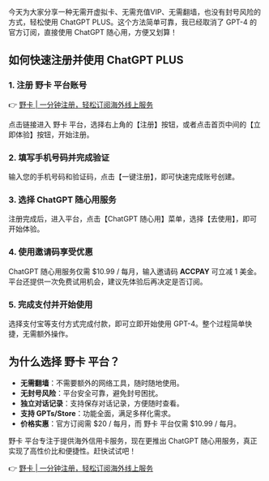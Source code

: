 今天为大家分享一种无需开虚拟卡、无需充值VIP、无需翻墙，也没有封号风险的方式，轻松使用 ChatGPT PLUS。这个方法简单可靠，我已经取消了 GPT-4 的官方订阅，直接使用 ChatGPT 随心用，方便又划算！

## 如何快速注册并使用 ChatGPT PLUS

### 1. 注册 野卡 平台账号

👉 [野卡 | 一分钟注册，轻松订阅海外线上服务](https://bit.ly/bewildcard)

点击链接进入 野卡 平台，选择右上角的【注册】按钮，或者点击首页中间的【立即体验】按钮，开始注册。

### 2. 填写手机号码并完成验证

输入您的手机号码和验证码，点击【一键注册】，即可快速完成账号创建。

### 3. 选择 ChatGPT 随心用服务

注册完成后，进入平台，点击【ChatGPT 随心用】菜单，选择【去使用】，即可开始体验。

### 4. 使用邀请码享受优惠

ChatGPT 随心用服务仅需 $10.99 / 每月，输入邀请码 **ACCPAY** 可立减 1 美金。平台还提供一次免费试用机会，建议先体验后再决定是否订阅。

### 5. 完成支付并开始使用

选择支付宝等支付方式完成付款，即可立即开始使用 GPT-4。整个过程简单快捷，无需额外操作。

## 为什么选择 野卡 平台？

- **无需翻墙**：不需要额外的网络工具，随时随地使用。
- **无封号风险**：平台安全可靠，避免封号困扰。
- **独立对话记录**：支持保存对话记录，方便随时查看。
- **支持 GPTs/Store**：功能全面，满足多样化需求。
- **价格实惠**：官方订阅需 $20 / 每月，而 野卡 平台仅需 $10.99 / 每月。

野卡 平台专注于提供海外信用卡服务，现在更推出 ChatGPT 随心用服务，真正实现了高性价比和便捷性。赶快试试吧！

👉 [野卡 | 一分钟注册，轻松订阅海外线上服务](https://bit.ly/bewildcard)